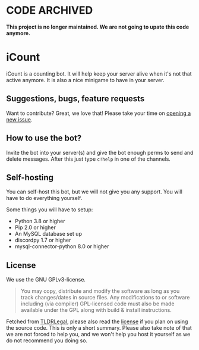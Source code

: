 # CODE ARCHIVED
**This project is no longer maintained. We are not going to upate this code anymore.**

# iCount
iCount is a counting bot. It will help keep your server alive when it's not that active anymore. It is also a nice minigame to have in your server.

## Suggestions, bugs, feature requests

Want to contribute? Great, we love that! Please take your time on [opening a new issue](https://github.com/SiebeBaree/iCount/issues/new).

## How to use the bot?

Invite the bot into your server(s) and give the bot enough perms to send and delete messages. After this just type `c!help` in one of the channels.

## Self-hosting
You can self-host this bot, but we will not give you any support. You will have to do everything yourself.

Some things you will have to setup:
* Python 3.8 or higher
* Pip 2.0 or higher
* An MySQL database set up
* discordpy 1.7 or higher
* mysql-connector-python 8.0 or higher

## License
We use the GNU GPLv3-license.

> You may copy, distribute and modify the software as long as you track changes/dates in source files. Any modifications to or software including (via compiler) GPL-licensed code must also be made available under the GPL along with build & install instructions.

Fetched from [TLDRLegal](https://tldrlegal.com/license/gnu-general-public-license-v3-(gpl-3)), please also read the [license](https://github.com/SiebeBaree/iCount/blob/main/LICENSE) if you plan on using the source code. This is only a short summary. Please also take note of that we are not forced to help you, and we won't help you host it yourself as we do not recommend you doing so.
